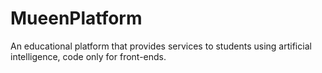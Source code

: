 # MueenPlatform
An educational platform that provides services to students using artificial intelligence, code only for front-ends.
